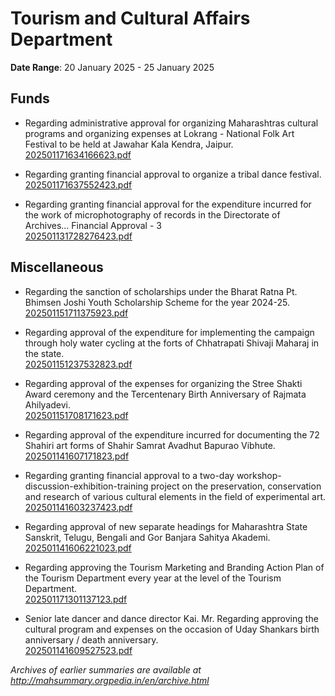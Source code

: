 # Tourism and Cultural Affairs Department

**Date Range**: 20 January 2025 - 25 January 2025


## Funds
- Regarding administrative approval for organizing Maharashtras cultural programs and organizing expenses at Lokrang - National Folk Art Festival to be held at Jawahar Kala Kendra, Jaipur.\
  [202501171634166623.pdf](https://gr.maharashtra.gov.in/Site/Upload/Government%20Resolutions/English/202501171634166623.pdf)

- Regarding granting financial approval to organize a tribal dance festival.\
  [202501171637552423.pdf](https://gr.maharashtra.gov.in/Site/Upload/Government%20Resolutions/English/202501171637552423.pdf)

- Regarding granting financial approval for the expenditure incurred for the work of microphotography of records in the Directorate of Archives... Financial Approval - 3\
  [202501131728276423.pdf](https://gr.maharashtra.gov.in/Site/Upload/Government%20Resolutions/English/202501131728276423.pdf)

## Miscellaneous
- Regarding the sanction of scholarships under the Bharat Ratna Pt. Bhimsen Joshi Youth Scholarship Scheme for the year 2024-25.\
  [202501151711375923.pdf](https://gr.maharashtra.gov.in/Site/Upload/Government%20Resolutions/English/202501151711375923.pdf)

- Regarding approval of the expenditure for implementing the campaign through holy water cycling at the forts of Chhatrapati Shivaji Maharaj in the state.\
  [202501151237532823.pdf](https://gr.maharashtra.gov.in/Site/Upload/Government%20Resolutions/English/202501151237532823.pdf)

- Regarding approval of the expenses for organizing the Stree Shakti Award ceremony and the Tercentenary Birth Anniversary of Rajmata Ahilyadevi.\
  [202501151708171623.pdf](https://gr.maharashtra.gov.in/Site/Upload/Government%20Resolutions/English/202501151708171623.pdf)

- Regarding approval of the expenditure incurred for documenting the 72 Shahiri art forms of Shahir Samrat Avadhut Bapurao Vibhute.\
  [202501141607171823.pdf](https://gr.maharashtra.gov.in/Site/Upload/Government%20Resolutions/English/202501141607171823.pdf)

- Regarding granting financial approval to a two-day workshop-discussion-exhibition-training project on the preservation, conservation and research of various cultural elements in the field of experimental art.\
  [202501141603237423.pdf](https://gr.maharashtra.gov.in/Site/Upload/Government%20Resolutions/English/202501141603237423.pdf)

- Regarding approval of new separate headings for Maharashtra State Sanskrit, Telugu, Bengali and Gor Banjara Sahitya Akademi.\
  [202501141606221023.pdf](https://gr.maharashtra.gov.in/Site/Upload/Government%20Resolutions/English/202501141606221023.pdf)

- Regarding approving the Tourism Marketing and Branding Action Plan of the Tourism Department every year at the level of the Tourism Department.\
  [202501171301137123.pdf](https://gr.maharashtra.gov.in/Site/Upload/Government%20Resolutions/English/202501171301137123.pdf)

- Senior late dancer and dance director Kai. Mr. Regarding approving the cultural program and expenses on the occasion of Uday Shankars birth anniversary / death anniversary.\
  [202501141609527523.pdf](https://gr.maharashtra.gov.in/Site/Upload/Government%20Resolutions/English/202501141609527523.pdf)


*Archives of earlier summaries are available at http://mahsummary.orgpedia.in/en/archive.html*